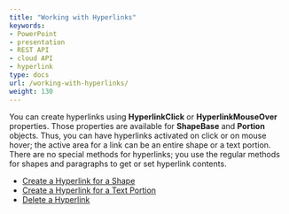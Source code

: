 ```yaml
---
title: "Working with Hyperlinks"
keywords:
- PowerPoint
- presentation
- REST API
- cloud API
- hyperlink
type: docs
url: /working-with-hyperlinks/
weight: 130
---
```


You can create hyperlinks using **HyperlinkClick** or **HyperlinkMouseOver** properties. Those properties are available for **ShapeBase** and **Portion** objects. Thus, you can have hyperlinks activated on click or on mouse hover; the active area for a link can be an entire shape or a text portion.
There are no special methods for hyperlinks; you use the regular methods for shapes and paragraphs to get or set hyperlink contents.

- [Create a Hyperlink for a Shape](/slides/create-a-hyperlink-for-a-shape/)
- [Create a Hyperlink for a Text Portion](/slides/create-a-hyperlink-for-a-text-portion/)
- [Delete a Hyperlink](/slides/delete-a-hyperlink/)

